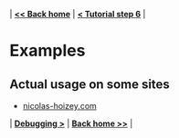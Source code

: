 | **[<< Back home](/images-responsiver/#documentation)** | **[< Tutorial step 6](/images-responsiver/tutorial-06-even-better-responsive-images.html)** |

# Examples

## Actual usage on some sites

- [nicolas-hoizey.com](/images-responsiver/nicolashoizeycom.html)

| **[Debugging >](/images-responsiver/debugging.html)** | **[Back home >>](/images-responsiver/#documentation)** |
